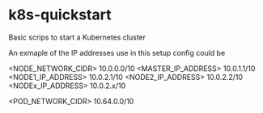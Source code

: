 # k8s-quickstart
Basic scrips to start a Kubernetes cluster


An exmaple of the IP addresses use in this setup config could be 

<NODE_NETWORK_CIDR>     10.0.0.0/10
<MASTER_IP_ADDRESS>     10.0.1.1/10
<NODE1_IP_ADDRESS>      10.0.2.1/10
<NODE2_IP_ADDRESS>      10.0.2.2/10
<NODEx_IP_ADDRESS>      10.0.2.x/10

<POD_NETWORK_CIDR>      10.64.0.0/10
